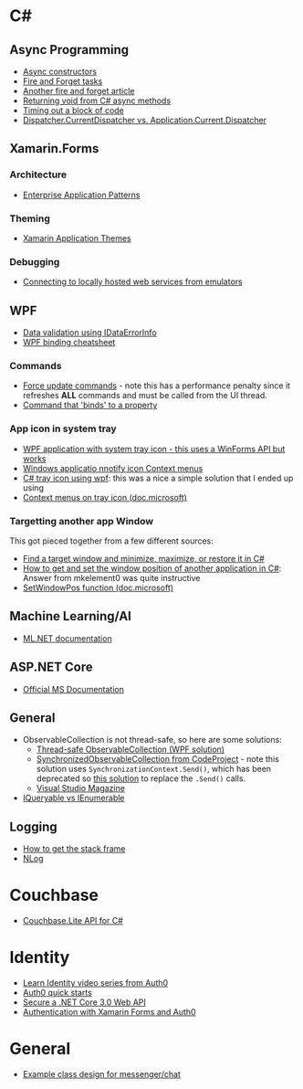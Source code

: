 # C#
## Async Programming
- [Async constructors](https://blog.stephencleary.com/2013/01/async-oop-2-constructors.html)
- [Fire and Forget tasks](https://stackoverflow.com/questions/12803012/fire-and-forget-with-async-vs-old-async-delegate)
- [Another fire and forget article ](https://johnthiriet.com/removing-async-void/)
- [Returning void from C# async methods](https://app.pluralsight.com/guides/returning-void-from-c-async-method)
- [Timing out a block of code](https://stackoverflow.com/questions/13513650/how-to-set-timeout-for-a-line-of-c-sharp-code)
- [Dispatcher.CurrentDispatcher vs. Application.Current.Dispatcher](https://stackoverflow.com/questions/10448987/dispatcher-currentdispatcher-vs-application-current-dispatcher)

## Xamarin.Forms
### Architecture
- [Enterprise Application Patterns](https://docs.microsoft.com/en-us/xamarin/xamarin-forms/enterprise-application-patterns/)
### Theming
- [Xamarin Application Themes](https://docs.microsoft.com/en-us/xamarin/xamarin-forms/user-interface/theming/theming)
### Debugging
- [Connecting to locally hosted web services from emulators](https://docs.microsoft.com/en-us/xamarin/cross-platform/deploy-test/connect-to-local-web-services)

## WPF
- [Data validation using IDataErrorInfo](https://www.codeproject.com/tips/858492/wpf-validation-using-idataerrorinfo)
- [WPF binding cheatsheet](https://www.nbdtech.com/Free/WpfBinding.pdf)
### Commands
- [Force update commands](https://stackoverflow.com/questions/783104/refresh-wpf-command) - note this has a performance penalty since it refreshes **ALL** commands and must be called from the UI thread.
- [Command that 'binds' to a property](https://stackoverflow.com/questions/1751966/commandmanager-invalidaterequerysuggested-isnt-fast-enough-what-can-i-do)
  
 ### App icon in system tray
 - [WPF application with system tray icon - this uses a WinForms API but works](https://stackoverflow.com/questions/1472633/wpf-application-that-only-has-a-tray-icon)
 - [Windows applicatio nnotify icon Context menus](https://docs.microsoft.com/en-us/dotnet/api/system.windows.forms.notifyicon.contextmenu?view=netframework-4.8)
 - [C# tray icon using wpf](https://stackoverflow.com/questions/12428006/c-sharp-trayicon-using-wpf): this was a nice a simple solution that I ended up using
 - [Context menus on tray icon (doc.microsoft)](https://docs.microsoft.com/en-us/dotnet/api/system.windows.forms.notifyicon.contextmenu?view=netframework-4.8)
 
### Targetting another app Window
This got pieced together from a few different sources:
- [Find a target window and minimize, maximize, or restore it in C#](http://csharphelper.com/blog/2016/12/find-a-target-window-and-minimize-maximize-or-restore-it-in-c/)
- [How to get and set the window position of another application in C#](https://stackoverflow.com/questions/1364440/how-to-get-and-set-the-window-position-of-another-application-in-c-sharp): Answer from mkelement0 was quite instructive
- [SetWindowPos function (doc.microsoft)](https://docs.microsoft.com/en-us/windows/win32/api/winuser/nf-winuser-setwindowpos)

## Machine Learning/AI
- [ML.NET documentation](https://docs.microsoft.com/en-us/dotnet/machine-learning/)

## ASP.NET Core
- [Official MS Documentation](https://docs.microsoft.com/en-us/aspnet/core/?view=aspnetcore-5.0)

## General
- ObservableCollection is not thread-safe, so here are some solutions:
  - [Thread-safe ObservableCollection (WPF solution)](https://stackoverflow.com/questions/23108045/how-to-make-observablecollection-thread-safe)
  - [SynchronizedObservableCollection from CodeProject](https://www.codeproject.com/tips/998619/thread-safe-observablecollection-t) - note this solution uses ```SynchronizationContext.Send()```, which has been deprecated so [this solution](https://stackoverflow.com/questions/22441499/replacement-for-synchronizationcontext-send-in-portable-class-libraries) to replace the ```.Send()``` calls.
  - [Visual Studio Magazine](https://visualstudiomagazine.com/Home.aspx)
- [IQueryable vs IEnumerable](https://stackoverflow.com/questions/2876616/returning-ienumerablet-vs-iqueryablet)
  
## Logging
- [How to get the stack frame](https://www.csharp-examples.net/reflection-callstack/)
- [NLog](https://github.com/NLog/NLog)

# Couchbase
- [Couchbase.Lite API for C#](https://docs.couchbase.com/couchbase-lite/current/csharp.html)

# Identity
- [Learn Identity video series from Auth0](https://auth0.com/docs/videos/learn-identity-series)
- [Auth0 quick starts](https://auth0.com/docs/quickstarts)
- [Secure a .NET Core 3.0 Web API](https://auth0.com/blog/how-to-build-and-secure-web-apis-with-aspnet-core-3/)
- [Authentication with Xamarin Forms and Auth0](https://purple.telstra.com/blog/authentication-with-xamarin-forms-and-auth0)

# General
- [Example class design for messenger/chat](https://github.com/yoosuf/Messenger)
